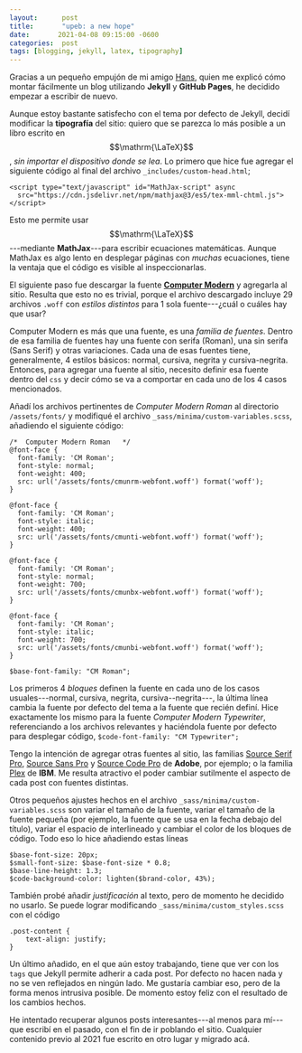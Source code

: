 ```yaml
---
layout:      post
title:       "upeb: a new hope"
date:       2021-04-08 09:15:00 -0600
categories:  post
tags: [blogging, jekyll, latex, tipography]
---
```

Gracias a un pequeño empujón de mi amigo [Hans](https://hansga.vercel.app/), quien me explicó cómo montar fácilmente un blog utilizando **Jekyll** y **GitHub Pages**, he decidido empezar a escribir de nuevo.

Aunque estoy bastante satisfecho con el tema por defecto de Jekyll, decidí modificar la **tipografía** del sitio: quiero que se parezca lo más posible a un libro escrito en $$\mathrm{\LaTeX}$$, *sin importar el dispositivo donde se lea*.  Lo primero que hice fue agregar el siguiente código al final del archivo `_includes/custom-head.html`;
~~~
<script type="text/javascript" id="MathJax-script" async
  src="https://cdn.jsdelivr.net/npm/mathjax@3/es5/tex-mml-chtml.js">
</script>
~~~
Esto me permite usar $$\mathrm{\LaTeX}$$---mediante **MathJax**---para escribir ecuaciones matemáticas. Aunque MathJax es algo lento en desplegar páginas con *muchas* ecuaciones, tiene la ventaja que el código es visible al inspeccionarlas.

El siguiente paso fue descargar la fuente [**Computer Modern**](https://www.fontsquirrel.com/fonts/computer-modern) y agregarla al sitio. Resulta que esto no es trivial, porque el archivo descargado incluye 29 archivos `.woff` con *estilos distintos* para 1 sola fuente---¿cuál o cuáles hay que usar?

Computer Modern es más que una fuente, es una *familia de fuentes*. Dentro de esa familia de fuentes hay una fuente con serifa (Roman), una sin serifa (Sans Serif) y otras variaciones. Cada una de esas fuentes tiene, generalmente, 4 estilos básicos: normal, cursiva, negrita y cursiva-negrita. Entonces, para agregar una fuente al sitio, necesito definir esa fuente dentro del `css` y decir cómo se va a comportar en cada uno de los 4 casos mencionados.

Añadí los archivos pertinentes de *Computer Modern Roman* al directorio `/assets/fonts/` y modifiqué el archivo `_sass/minima/custom-variables.scss`, añadiendo el siguiente código:
~~~
/*	Computer Modern Roman	*/
@font-face {
  font-family: 'CM Roman';
  font-style: normal;
  font-weight: 400;
  src: url('/assets/fonts/cmunrm-webfont.woff') format('woff'); 
}

@font-face {
  font-family: 'CM Roman';
  font-style: italic;
  font-weight: 400;
  src: url('/assets/fonts/cmunti-webfont.woff') format('woff'); 
}

@font-face {
  font-family: 'CM Roman';
  font-style: normal;
  font-weight: 700;
  src: url('/assets/fonts/cmunbx-webfont.woff') format('woff'); 
}

@font-face {
  font-family: 'CM Roman';
  font-style: italic;
  font-weight: 700;
  src: url('/assets/fonts/cmunbi-webfont.woff') format('woff'); 
}

$base-font-family: "CM Roman";
~~~
Los primeros 4 *bloques* definen la fuente en cada uno de los casos usuales---normal, cursiva, negrita, cursiva--negrita---, la última línea cambia la fuente por defecto del tema a la fuente que recién definí. Hice exactamente los mismo para la fuente *Computer Modern Typewriter*, referenciando a los archivos relevantes y haciéndola fuente por defecto para desplegar código, `$code-font-family: "CM Typewriter";`

Tengo la intención de agregar otras fuentes al sitio, las familias [Source Serif Pro](https://www.fontsquirrel.com/fonts/source-serif-pro), [Source Sans Pro](https://www.fontsquirrel.com/fonts/source-sans-pro) y [Source Code Pro](https://www.fontsquirrel.com/fonts/source-code-pro) de **Adobe**, por ejemplo; o la familia [Plex](https://www.fontsquirrel.com/fonts/ibm-plex) de **IBM**. Me resulta atractivo el poder cambiar sutilmente el aspecto de cada post con fuentes distintas.

Otros pequeños ajustes hechos en el archivo `_sass/minima/custom-variables.scss` son variar el tamaño de la fuente, variar el tamaño de la fuente pequeña (por ejemplo, la fuente que se usa en la fecha debajo del título), variar el espacio de interlineado y cambiar el color de los bloques de código. Todo eso lo hice añadiendo estas líneas
~~~
$base-font-size: 20px;
$small-font-size: $base-font-size * 0.8;
$base-line-height: 1.3;
$code-background-color: lighten($brand-color, 43%);
~~~
También probé añadir *justificación* al texto, pero de momento he decidido no usarlo. Se puede lograr modificando `_sass/minima/custom_styles.scss` con el código
~~~
.post-content {
	text-align: justify;
}
~~~

Un último añadido, en el que aún estoy trabajando, tiene que ver con los `tags` que Jekyll permite adherir a cada post. Por defecto no hacen nada y no se ven reflejados en ningún lado. Me gustaría cambiar eso, pero de la forma menos intrusiva posible. De momento estoy feliz con el resultado de los cambios hechos.

He intentado recuperar algunos posts interesantes---al menos para mí---que escribí en el pasado, con el fin de ir poblando el sitio. Cualquier contenido previo al 2021 fue escrito en otro lugar y migrado acá.